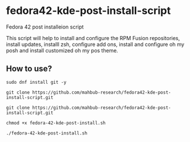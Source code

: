 # fedora42-kde-post-install-script
Fedora 42 post installeion script

This script will help to install and configure the RPM Fusion repositories, install updates, installl zsh, configure add ons, install and configure oh my posh and install customized oh my pos theme.


## How to use?
```
sudo dnf install git -y
```

```
git clone https://github.com/mahbub-research/fedora42-kde-post-install-script.git
```

```
git clone https://github.com/mahbub-research/fedora42-kde-post-install-script.git

chmod +x fedora-42-kde-post-install.sh

./fedora-42-kde-post-install.sh
```

